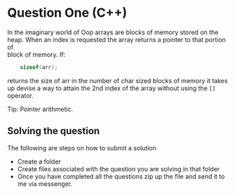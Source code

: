 # Question One (C++)

In the imaginary world of Oop arrays are blocks of memory stored on the heap. When an index is requested the array returns a pointer to that portion of <br>
block of memory. If:
```cpp
    sizeof(arr);
```
returns the size of arr in the number of char sized blocks of memory it takes up devise a way to attain the 2nd index of the array without using the `[]` <br> operator.

Tip: Pointer arithmetic.

## Solving the question

The following are steps on how to submit a solution
 - Create a folder
 - Create files associated with the question you are solving in that folder
 - Once you have completed all the questions zip up the file and send it to me via messenger. 
